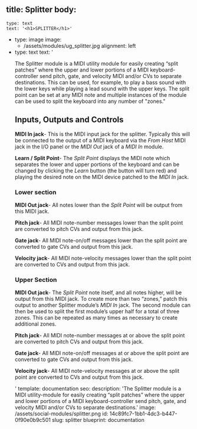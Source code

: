 title: Splitter
body:
  -
    type: text
    text: '<h1>SPLITTER</h1>'
  -
    type: image
    image:
      - /assets/modules/ug_splitter.jpg
    alignment: left
  -
    type: text
    text: '<p>The Splitter module is a MIDI utility module for easily creating “split patches” where the upper and lower portions of a MIDI keyboard-controller send pitch, gate, and velocity MIDI and/or CVs to separate destinations. This can be used, for example, to play a bass sound with the lower keys while playing a lead sound with the upper keys. The split point can be set at any MIDI note and multiple instances of the module can be used to split the keyboard into any number of "zones."</p><h2><strong>Inputs, Outputs and Controls</strong></h2><p><strong>MIDI In jack</strong>- This is the MIDI input jack for the splitter. Typically this will be connected to the output of a MIDI keyboard via the&nbsp;<em>From Host</em>&nbsp;MIDI jack in the I/O panel or the&nbsp;<em>MIDI Out</em>&nbsp;jack of a&nbsp;<em>MIDI In</em>&nbsp;module.</p><p><strong>Learn / Split Point</strong>- The <em>Split Point </em>displays the MIDI note which separates the lower and upper portions of the keyboard and can be changed by clicking the <em>Learn</em> button (the button will turn red) and playing the desired note on the MIDI device patched to the <em>MIDI In</em> jack.</p><h3><strong>Lower section</strong></h3><p><strong>MIDI Out jack</strong>- All notes lower than the <em>Split Point</em> will be output from this MIDI jack.</p><p><strong>Pitch jack</strong>- All MIDI note-number messages lower than the split point are converted to pitch CVs and output from this jack.</p><p><strong>Gate jack</strong>- All MIDI note-on/off messages lower than the split point are converted to gate CVs and output from this jack.</p><p><strong>Velocity jack</strong>- All MIDI note-velocity messages lower than the split point are converted to CVs and output from this jack.</p><h3><strong>Upper Section</strong></h3><p><strong>MIDI Out jack</strong>- The <em>Split Point</em> note itself, and all notes higher, will be output from this MIDI jack. To create more than two “zones,” patch this output to another Splitter module’s <em>MIDI In</em> jack. The second module can then be used to split the first module’s upper half for a total of three zones. This can be repeated as many times as necessary to create additional zones.</p><p><strong>Pitch jack</strong>- All MIDI note-number messages at or above the split point are converted to pitch CVs and output from this jack.</p><p><strong>Gate jack</strong>- All MIDI note-on/off messages at or above the split point are converted to gate CVs and output from this jack.</p><p><strong>Velocity jack</strong>- All MIDI note-velocity messages at or above the split point are converted to CVs and output from this jack.</p>'
template: documentation
seo:
  description: 'The Splitter module is a MIDI utility-module for easily creating “split patches” where the upper and lower portions of a MIDI keyboard-controller send pitch, gate, and velocity MIDI and/or CVs to separate destinations.'
  image: /assets/social-modules/splitter.png
id: 14c89fc7-1bb1-4dc3-b447-0f90e0b9c501
slug: splitter
blueprint: documentation
